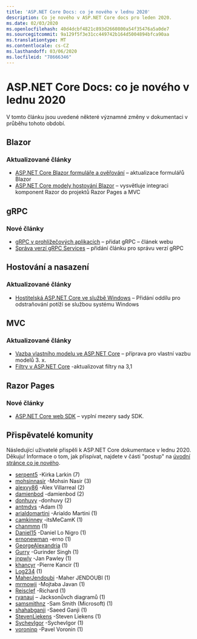 ```yaml
---
title: 'ASP.NET Core Docs: co je nového v lednu 2020'
description: Co je nového v ASP.NET Core docs pro leden 2020.
ms.date: 02/03/2020
ms.openlocfilehash: 40d4dcbf4821c893d2660800a54f35476a5a0de7
ms.sourcegitcommit: 9a129f5f3e31cc449742b164d5004894bfca90aa
ms.translationtype: MT
ms.contentlocale: cs-CZ
ms.lasthandoff: 03/06/2020
ms.locfileid: "78666346"
---
```

# <a name="aspnet-core-docs-whats-new-for-january-2020"></a>ASP.NET Core Docs: co je nového v lednu 2020

V tomto článku jsou uvedené některé významné změny v dokumentaci v průběhu tohoto období.

## <a name="blazor"></a>Blazor

### <a name="updated-articles"></a>Aktualizované články

- [ASP.NET Core Blazor formuláře a ověřování](../blazor/forms-validation.md) – aktualizace formulářů Blazor
- [ASP.NET Core modely hostování Blazor](../blazor/hosting-models.md) – vysvětluje integraci komponent Razor do projektů Razor Pages a MVC

## <a name="grpc"></a>gRPC

### <a name="new-articles"></a>Nové články

- [gRPC v prohlížečových aplikacích](../grpc/browser.md) – přidat gRPC – článek webu
- [Správa verzí gRPC Services](../grpc/versioning.md) – přidání článku pro správu verzí gRPC

## <a name="hosting-and-deployment"></a>Hostování a nasazení

### <a name="updated-articles"></a>Aktualizované články

- [Hostitelská ASP.NET Core ve službě Windows](../host-and-deploy/windows-service.md) – Přidání oddílu pro odstraňování potíží se službou systému Windows

## <a name="mvc"></a>MVC

### <a name="updated-articles"></a>Aktualizované články

- [Vazba vlastního modelu ve ASP.NET Core](../mvc/advanced/custom-model-binding.md) – příprava pro vlastní vazbu modelů 3. x.
- [Filtry v ASP.NET Core](../mvc/controllers/filters.md) -aktualizovat filtry na 3,1

## <a name="razor-pages"></a>Razor Pages

### <a name="new-articles"></a>Nové články

- [ASP.NET Core web SDK](../razor-pages/web-sdk.md) – vyplní mezery sady SDK.

## <a name="community-contributors"></a>Přispěvatelé komunity

Následující uživatelé přispěli k ASP.NET Core dokumentace v lednu 2020. Děkuju! Informace o tom, jak přispívat, najdete v části "postup" na [úvodní stránce co je nového](index.yml).

- [serpent5](https://github.com/serpent5) -Kirka Larkin (7)
- [mohsinnasir](https://github.com/mohsinnasir) -Mohsin Nasir (3)
- [alexvy86](https://github.com/alexvy86) -Alex Villarreal (2)
- [damienbod](https://github.com/damienbod) -damienbod (2)
- [donhuvy](https://github.com/donhuvy) -donhuvy (2)
- [antmdvs](https://github.com/antmdvs) -Adam (1)
- [arialdomartini](https://github.com/arialdomartini) -Arialdo Martini (1)
- [camkinney](https://github.com/camkinney) -itsMeCamK (1)
- [chanmmn](https://github.com/chanmmn) (1)
- [Daniel15](https://github.com/Daniel15) -Daniel Lo Nigro (1)
- [ernonewman](https://github.com/ernonewman) -erno (1)
- [GeorgeAlexandria](https://github.com/GeorgeAlexandria) (1)
- [Gurry](https://github.com/gurry) -Gurinder Singh (1)
- [jnpwly](https://github.com/jnpwly) -Jan Pawley (1)
- [khancyr](https://github.com/khancyr) -Pierre Kancir (1)
- [Log234](https://github.com/Log234) (1)
- [MaherJendoubi](https://github.com/MaherJendoubi) -Maher JENDOUBI (1)
- [mrmowji](https://github.com/mrmowji) -Mojtaba Javan (1)
- [Reisclef](https://github.com/Reisclef) -Richard (1)
- [ryanauj](https://github.com/ryanauj) – Jacksonůvch diagramů (1)
- [samsmithnz](https://github.com/samsmithnz) -Sam Smith (Microsoft) (1)
- [shahabganji](https://github.com/shahabganji) -Saeed Ganji (1)
- [StevenLiekens](https://github.com/StevenLiekens) -Steven Liekens (1)
- [SychevIgor](https://github.com/SychevIgor) -SychevIgor (1)
- [voroninp](https://github.com/voroninp) -Pavel Voronin (1)
